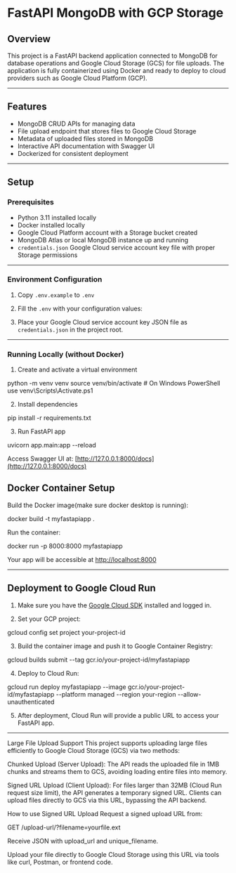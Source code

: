 # FastAPI MongoDB with GCP Storage

## Overview
This project is a FastAPI backend application connected to MongoDB for database operations and Google Cloud Storage (GCS) for file uploads. The application is fully containerized using Docker and ready to deploy to cloud providers such as Google Cloud Platform (GCP).

---

## Features
- MongoDB CRUD APIs for managing data
- File upload endpoint that stores files to Google Cloud Storage
- Metadata of uploaded files stored in MongoDB
- Interactive API documentation with Swagger UI
- Dockerized for consistent deployment

---

## Setup

### Prerequisites
- Python 3.11 installed locally
- Docker installed locally
- Google Cloud Platform account with a Storage bucket created
- MongoDB Atlas or local MongoDB instance up and running
- `credentials.json` Google Cloud service account key file with proper Storage permissions

---

### Environment Configuration

1. Copy `.env.example` to `.env`


2. Fill the `.env` with your configuration values:


3. Place your Google Cloud service account key JSON file as `credentials.json` in the project root.

---

### Running Locally (without Docker)

1. Create and activate a virtual environment

python -m venv venv
source venv/bin/activate # On Windows PowerShell use venv\Scripts\Activate.ps1

2. Install dependencies

pip install -r requirements.txt

3. Run FastAPI app

uvicorn app.main:app --reload

Access Swagger UI at: [http://127.0.0.1:8000/docs](http://127.0.0.1:8000/docs)

## Docker Container Setup

Build the Docker image(make sure docker desktop is running):

docker build -t myfastapiapp .


Run the container:

docker run -p 8000:8000 myfastapiapp

Your app will be accessible at [http://localhost:8000](http://localhost:8000)

---

## Deployment to Google Cloud Run

1. Make sure you have the [Google Cloud SDK](https://cloud.google.com/sdk) installed and logged in.

2. Set your GCP project:

gcloud config set project your-project-id

3. Build the container image and push it to Google Container Registry:

gcloud builds submit --tag gcr.io/your-project-id/myfastapiapp

4. Deploy to Cloud Run:

gcloud run deploy myfastapiapp
--image gcr.io/your-project-id/myfastapiapp
--platform managed
--region your-region
--allow-unauthenticated


5. After deployment, Cloud Run will provide a public URL to access your FastAPI app.

---
Large File Upload Support
This project supports uploading large files efficiently to Google Cloud Storage (GCS) via two methods:

Chunked Upload (Server Upload):
The API reads the uploaded file in 1MB chunks and streams them to GCS, avoiding loading entire files into memory.

Signed URL Upload (Client Upload):
For files larger than 32MB (Cloud Run request size limit), the API generates a temporary signed URL.
Clients can upload files directly to GCS via this URL, bypassing the API backend.

How to use Signed URL Upload
Request a signed upload URL from:

GET /upload-url/?filename=yourfile.ext

Receive JSON with upload_url and unique_filename.

Upload your file directly to Google Cloud Storage using this URL via tools like curl, Postman, or frontend code.
